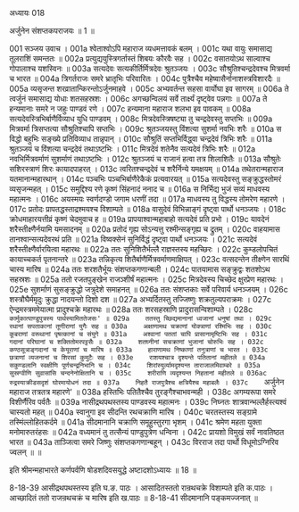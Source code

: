 अध्यायः 018

अर्जुनेन संशप्तकपराजयः ॥ 1 ॥

001	सञ्जय उवाच ।
001a	श्वेताश्वोऽपि महाराज व्यधमत्तावकं बलम् ।
001c	यथा वायुः समासाद्य तूलराशिं समन्ततः ॥
002a	प्रत्युद्ययुस्त्रिगर्तास्तं शिबयः कौरवैः सह ।
002c	वसातयोऽथ साल्वाश्च गोपालाश्च यशस्विनः ॥
003a	सत्यदेवः सत्यकीर्तिर्मित्रदेवः श्रुतञ्जयः ।
003c	सौश्रुतिश्चन्द्रदेवश्च मित्रवर्मा च भारत ॥
004a	त्रिगर्तराजः समरे भ्रातृभिः परिवारितः ।
004c	पुत्रैश्चैव महेष्वासैर्नानाशस्त्रविशारदैः ॥
005a	व्यसृजन्त शरव्रातान्किरन्तोऽर्जुनमाहवे ।
005c	अभ्यवर्तन्त सहसा वार्योघा इव सागरम् ॥
006a	ते त्वर्जुनं समासाद्य योधाः शतसहस्रशः ।
006c	अगच्छन्विलयं सर्वे तार्क्ष्यं दृष्ट्वेव पन्नगाः ॥
007a	ते हन्यमानाः समरे न जहुः पाण्डवं रणे ।
007c	हन्यमाना महाराज शलभा इव पावकम् ॥
008a	सत्यदेवस्त्रिभिर्बाणैर्विव्याध युधि पाण्डवम् ।
008c	मित्रदेवस्त्रिषष्ट्या तु चन्द्रदेवस्तु सप्तभिः ॥
009a	मित्रवर्मा त्रिसप्तत्या सौश्रुतिश्चापि सप्तभिः ।
009c	श्रुतञ्जयस्तु विंशत्या सुशर्मा नवभिः शरैः ॥
010a	स विद्धो बहुभिः सङ्ख्ये प्रतिविव्याध तान्नृपान् ।
010c	सौश्रुतिं सप्तभिर्विद्ध्वा चन्द्रदेवं त्रिभिः शरैः ॥
011a	श्रुतञ्जयं च विंशत्या चन्द्रदेवं तथाऽष्टभिः ।
011c	मित्रदेवं शतेनैव सत्यदेवं त्रिभिः शरैः ॥
012a	नवभिर्मित्रवर्माणं सुशर्माणं तथाऽष्टभिः ।
012c	श्रुतञ्जयं च राजानं हत्वा तत्र शिलाशितैः ॥
013a	सौश्रुतेः सशिरस्त्राणं शिरः कायादपाहरत् ।
013c	त्वरितश्चन्द्रदेवं च शरैर्निन्ये यमक्षयम् ॥
014a	तथेतरान्महाराज यतमानान्महारथान् ।
014c	पञ्चभिः पञ्चभिर्बाणैरेकैकं प्रत्यवारयत् ॥
015a	सत्यदेवस्तु सङ्क्रुद्धस्तोमरं व्यसृजन्महत् ।
015c	समुद्दिश्य रणे कृष्णं सिंहनादं ननाद च ॥
016a	स निर्भिद्य भुजं सव्यं माधवस्य महात्मनः ।
016c	अयस्मयः स्वर्णदण्डो जगाम धरणीं तदा ॥
017a	माधवस्य तु विद्धस्य तोमरेण महारणे ।
017c	प्रतोदः प्रापतद्धस्ताद्रश्मयश्च विशाम्पते ॥
018a	वासुदेवं विभिन्नाङ्गं दृष्ट्वा पार्थो धनञ्जयः ।
018c	क्रोधमाहारयत्तीव्रं कृष्णं चेदमुवाच ह ॥
019a	प्रापयाश्वान्महाबाहो सत्यदेवं प्रति प्रभो ।
019c	यावदेनं शरैस्तीक्ष्णैर्नयामि यमसादनम् ॥
020a	प्रतोदं गृह्य सोऽन्यत्तु रश्मीन्सङ्गृह्य च द्रुतम् ।
020c	वाहयामास तानश्वान्सत्यदेवरथं प्रति ॥
021a	विष्वक्सेनं सुनिर्विद्धं दृष्ट्वा पार्थो धनञ्जयः ।
021c	सत्यदेवं शरैस्तीक्ष्णैर्वारयित्वा महारथः ॥
022a	ततः सुनिशितैर्भल्लै राज्ञस्तस्य महच्छिरः ।
022c	कुम्डलोपचितं कायाच्चकर्त पृतनान्तरे ॥
023a	तन्निकृत्य शितैर्बाणैर्मित्रवर्माणमाक्षिपत् ।
023c	वत्सदन्तेन तीक्ष्णेन सारथिं चास्य मारिष ॥
024a	ततः शरशतैर्भूयः संशप्तकगणान्बली ।
024c	पातयामास सङ्क्रुद्वः शतशोऽथ सहस्रशः ॥
025a	ततो रजतपुङ्खेन राजञ्शीर्षं महात्मनः ।
025c	मित्रदेवस्य चिच्छेद क्षुरप्रेण महारथः ।
025e	सुशर्माणं सुसङ्क्रुद्धो जत्रुदेशे समाहनत् ॥
026a	ततः संशप्तकाः सर्वे परिवार्य धनञ्जयम् ।
026c	शस्त्रौघैर्ममृदुः क्रुद्धा नादयन्तो दिशो दश ॥
027a	अभ्यर्दितस्तु तज्जिष्णुः शक्रतुल्यपराक्रमः ।
027c	ऐन्द्रमस्त्रममेयात्मा प्रादुश्चक्रे महारथः ॥
028a	ततः शरसहस्राणि प्रादुरासन्विशाम्पते ।
028c	`कार्मुकात्पाण्डुपुत्रस्य पार्थस्यामिततेजसः' ॥
029a	ततस्तु च्छिद्यमानानां ध्वजानां धनुषां तथा ।
029c	रथानां सपताकानां तूणीराणां युगैः सह ॥
030a	अक्षाणामथ चक्राणां योक्त्राणां रश्मिभिः सह ।
030c	कूबराणां वरूथानां पृषत्कानां च संयुगे ॥
031a	अश्वानां पततां चापि प्रासानामृष्टिभिः सह ।
031c	गदानां परिघानां च शक्तितोमरपट्टसैः ॥
032a	शतघ्नीनां सचक्राणां भुजानां चोरुभिः सह ।
032c	कण्ठसूत्राङ्गदानां च केयूराणां च मारिष ॥
033a	हाराणामथ निष्काणां तनुत्राणां च भारत ।
033c	छत्राणां व्यजनानां च शिरसां कुमुटैः सह ।
033e	राशयश्चात्र दृश्यन्ते पतितानां महीतले ॥
034a	सकुण्डलानि स्वक्षीणि पूर्णचन्द्रनिभानि च ।
034c	शिरांस्युर्व्यामदृश्यन्त ताराजालमिवाम्बरे ॥
035a	सुस्रग्वीणि सुवासांसि चन्दनेनोक्षितानि च ।
035c	शरीराणि व्यदृश्यन्त निहतानां महीतले ॥
036ac	रुद्रस्याक्रीडसदृशं घोरमायोधनं तदा ॥
037a	निहतै राजपुत्रैश्च क्षत्रियैश्च महाबलैः ।
037c	`अर्जुनेन महाराज तत्रतत्र महारणे' ॥
038a	हस्तिभिः पतितैश्चैव तुरङ्गैश्चाभवन्मही ।
038c	अगम्यरूपा समरे विशीर्णैरिव पर्वतैः ॥
039a	नासीद्रथपथस्तस्य पाण्डवस्य महात्मनः ।
039c	निघ्नतः शात्रवान्भल्लैर्हस्त्यश्वं चास्यतो महत् ॥
040a	स्वानुगा इव सीदन्ति रथचक्राणि मारिष ।
040c	चरतस्तस्य सङ्ग्रामे तस्मिंल्लोहितकर्दमे ॥
041a	सीदमानानि चक्राणि समूहुस्तुरगा भृशम् ।
041c	श्रमेण महता युक्ता मनोमारुतरंहसः ॥
042a	वध्यमानं तु तत्सैन्यं पाण्डुपुत्रेण धन्विना ।
042c	प्रायशो विमुखं सर्वं नावतिष्ठत भारत ॥
043a	ताञ्जित्वा समरे जिष्णुः संशप्तकगणान्बहून् ।
043c	विरराज तदा पार्थो विधूमोऽग्निरिव ज्वलन् ॥ ॥

इति श्रीमन्महाभारते कर्णपर्वणि षोडशदिवसयुद्धे अष्टादशोऽध्यायः ॥ 18 ॥

8-18-39 आसीद्रथपथस्तस्य इति घ.ङ. पाठः । आसादितस्ततो रान्रथचक्रे विशाम्पते इति क.पाठः । आच्छादितं ततो राजन्रथचक्रं च मारिष इति ख.पाठः ॥ 8-18-41 सीदमानानि पङ्कमज्जनात् ॥
